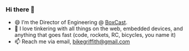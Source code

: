 ### Hi there 👋

- 😄 I’m the Director of Engineering @ <a href="https://www.boxcast.com" target="_blank">BoxCast</a>.
- 🔭 I love tinkering with all things on the web, embedded devices, and anything that goes fast (code, rockets, RC, bicycles, you name it)
- 📫 Reach me via email, bikegriffith@gmail.com

<!--
**bikegriffith/bikegriffith** is a ✨ _special_ ✨ repository because its `README.md` (this file) appears on your GitHub profile.

Here are some ideas to get you started:

- 🔭 I’m currently working on ...
- 🌱 I’m currently learning ...
- 👯 I’m looking to collaborate on ...
- 🤔 I’m looking for help with ...
- 💬 Ask me about ...
- 📫 How to reach me: ...
- 😄 Pronouns: ...
- ⚡ Fun fact: ...
-->
